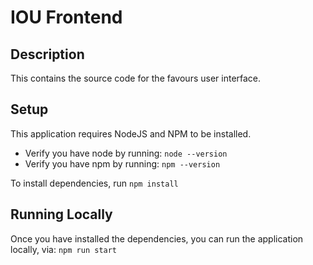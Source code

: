 # IOU Frontend

## Description

This contains the source code for the favours user interface.

## Setup

This application requires NodeJS and NPM to be installed.

- Verify you have node by running: `node --version`
- Verify you have npm by running: `npm --version`

To install dependencies, run `npm install`

## Running Locally

Once you have installed the dependencies, you can run the application locally, via: `npm run start`
